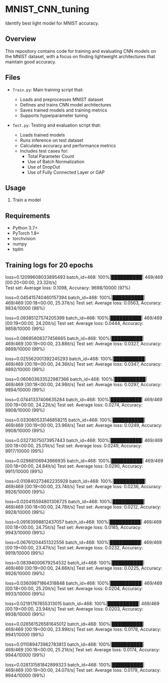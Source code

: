 # MNIST_CNN_tuning
Identify best light model for MNIST accuracy.


## Overview
This repository contains code for training and evaluating CNN models on the MNIST dataset, with a focus on finding lightweight architectures that maintain good accuracy.

## Files
- `Train.py`: Main training script that:
  - Loads and preprocesses MNIST dataset
  - Defines and trains CNN model architectures
  - Saves trained models and training metrics
  - Supports hyperparameter tuning

- `Test.py`: Testing and evaluation script that:
  - Loads trained models
  - Runs inference on test dataset
  - Calculates accuracy and performance metrics
  - Includes test cases for:
    - Total Parameter Count
    - Use of Batch Normalization 
    - Use of DropOut
    - Use of Fully Connected Layer or GAP
   



## Usage
1. Train a model

## Requirements
- Python 3.7+
- PyTorch 1.8+
- torchvision
- numpy
- tqdm

## Training logs for 20 epochs

loss=0.12099608033895493 batch_id=468: 100%|██████████| 469/469 [00:20<00:00, 23.32it/s]  <br />
Test set: Average loss: 0.1098, Accuracy: 9698/10000 (97%)

loss=0.045415740460157394 batch_id=468: 100%|██████████| 469/469 [00:18<00:00, 25.37it/s]
Test set: Average loss: 0.0563, Accuracy: 9834/10000 (98%)

loss=0.09385127574205399 batch_id=468: 100%|██████████| 469/469 [00:19<00:00, 24.20it/s]
Test set: Average loss: 0.0444, Accuracy: 9858/10000 (99%)

loss=0.08695608377456665 batch_id=468: 100%|██████████| 469/469 [00:19<00:00, 23.88it/s]
Test set: Average loss: 0.0327, Accuracy: 9899/10000 (99%)

loss=0.025562001392245293 batch_id=468: 100%|██████████| 469/469 [00:19<00:00, 24.36it/s]
Test set: Average loss: 0.0347, Accuracy: 9892/10000 (99%)

loss=0.060603633522987366 batch_id=468: 100%|██████████| 469/469 [00:18<00:00, 24.98it/s]
Test set: Average loss: 0.0297, Accuracy: 9894/10000 (99%)

loss=0.07441337406635284 batch_id=468: 100%|██████████| 469/469 [00:19<00:00, 24.22it/s]
Test set: Average loss: 0.0274, Accuracy: 9908/10000 (99%)

loss=0.033080533146858215 batch_id=468: 100%|██████████| 469/469 [00:19<00:00, 23.96it/s]
Test set: Average loss: 0.0249, Accuracy: 9908/10000 (99%)

loss=0.03273075073957443 batch_id=468: 100%|██████████| 469/469 [00:18<00:00, 25.01it/s]
Test set: Average loss: 0.0249, Accuracy: 9917/10000 (99%)

loss=0.02988106943666935 batch_id=468: 100%|██████████| 469/469 [00:18<00:00, 24.84it/s]
Test set: Average loss: 0.0290, Accuracy: 9911/10000 (99%)

loss=0.010840273462235928 batch_id=468: 100%|██████████| 469/469 [00:19<00:00, 23.74it/s]
Test set: Average loss: 0.0236, Accuracy: 9926/10000 (99%)

loss=0.020415594801306725 batch_id=468: 100%|██████████| 469/469 [00:18<00:00, 24.78it/s]
Test set: Average loss: 0.0212, Accuracy: 9928/10000 (99%)

loss=0.09163998812437057 batch_id=468: 100%|██████████| 469/469 [00:18<00:00, 24.75it/s]
Test set: Average loss: 0.0185, Accuracy: 9943/10000 (99%)

loss=0.06761204451322556 batch_id=468: 100%|██████████| 469/469 [00:19<00:00, 23.47it/s]
Test set: Average loss: 0.0232, Accuracy: 9919/10000 (99%)

loss=0.08394000679254532 batch_id=468: 100%|██████████| 469/469 [00:19<00:00, 24.66it/s]
Test set: Average loss: 0.0225, Accuracy: 9926/10000 (99%)

loss=0.03609871864318848 batch_id=468: 100%|██████████| 469/469 [00:18<00:00, 25.20it/s]
Test set: Average loss: 0.0204, Accuracy: 9933/10000 (99%)

loss=0.02191767655313015 batch_id=468: 100%|██████████| 469/469 [00:19<00:00, 23.94it/s]
Test set: Average loss: 0.0203, Accuracy: 9938/10000 (99%)

loss=0.026561526581645012 batch_id=468: 100%|██████████| 469/469 [00:19<00:00, 23.99it/s]
Test set: Average loss: 0.0178, Accuracy: 9941/10000 (99%)

loss=0.011089473962783813 batch_id=468: 100%|██████████| 469/469 [00:18<00:00, 25.21it/s]
Test set: Average loss: 0.0174, Accuracy: 9944/10000 (99%)

loss=0.028131581842899323 batch_id=468: 100%|██████████| 469/469 [00:19<00:00, 24.07it/s]
Test set: Average loss: 0.0179, Accuracy: 9944/10000 (99%)
